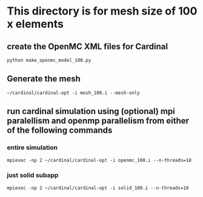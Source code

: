 # This directory is for mesh size of 100 x elements
## create the OpenMC XML files for Cardinal
`python make_openmc_model_100.py`
## Generate the mesh
`~/cardinal/cardinal-opt -i mesh_100.i --mesh-only`
## run cardinal simulation using (optional) mpi paralellism and openmp parallelism from either of the following commands
### entire simulation
`mpiexec -np 2 ~/cardinal/cardinal-opt -i openmc_100.i --n-threads=18`
### just solid subapp
`mpiexec -np 2 ~/cardinal/cardinal-opt -i solid_100.i --n-threads=18`